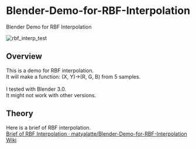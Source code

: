 # Blender-Demo-for-RBF-Interpolation
Blender Demo for RBF Interpolation<br>

![rbf_interp_test](https://user-images.githubusercontent.com/69258547/158061645-295aad20-ca5b-4588-a73e-bc8df49ace98.gif)<br>

## Overview
This is a demo for RBF interpolation.<br>
It will make a function: (X, Y)->(R, G, B) from 5 samples.<br>
<br>
I tested with Blender 3.0.<br>
It might not work with other versions.<br>

## Theory
Here is a brief of RBF interpolation.<br>
[Brief of RBF Interpolation · matyalatte/Blender-Demo-for-RBF-Interpolation Wiki](https://github.com/matyalatte/Blender-Demo-for-RBF-Interpolation/wiki/Brief-of-RBF-Interpolation)
